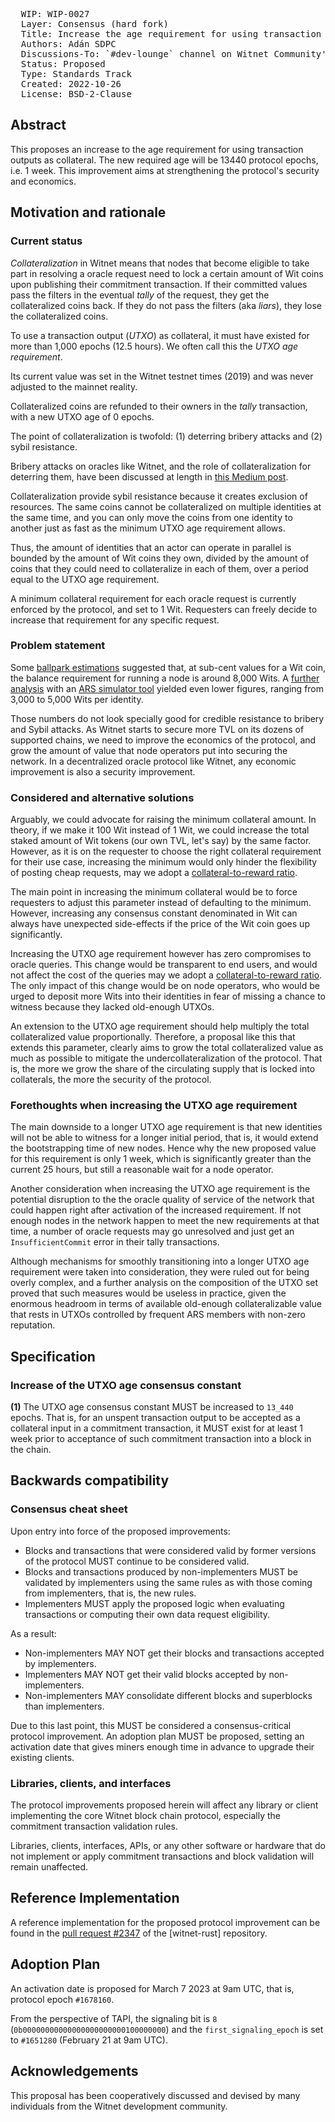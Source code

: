 <pre>
  WIP: WIP-0027
  Layer: Consensus (hard fork)
  Title: Increase the age requirement for using transaction outputs as collateral 
  Authors: Adán SDPC <adan@witnet.foundation>
  Discussions-To: `#dev-lounge` channel on Witnet Community's Discord server
  Status: Proposed
  Type: Standards Track
  Created: 2022-10-26
  License: BSD-2-Clause
</pre>


## Abstract

This proposes an increase to the age requirement for using transaction outputs as collateral. The new required age
will be 13440 protocol epochs, i.e. 1 week. This improvement aims at strengthening the protocol's security and
economics.

## Motivation and rationale

### Current status

_Collateralization_ in Witnet means that nodes that become eligible to take part in resolving a oracle request need to
lock a certain amount of Wit coins upon publishing their commitment transaction. If their committed values pass the
filters in the eventual _tally_ of the request, they get the collateralized coins back. If they do not pass the filters
(aka _liars_), they lose the collateralized coins.

To use a transaction output (_UTXO_) as collateral, it must have existed for more than 1,000 epochs (12.5 hours). We
often call this the _UTXO age requirement_.

Its current value was set in the Witnet testnet times (2019) and was never adjusted to the mainnet reality.

Collateralized coins are refunded to their owners in the _tally_ transaction, with a new UTXO age of 0 epochs.

The point of collateralization is twofold: (1) deterring bribery attacks and (2) sybil resistance.

Bribery attacks on oracles like Witnet, and the role of collateralization for deterring them, have been discussed at
length in [this Medium post][bribery].

Collateralization provide sybil resistance because it creates exclusion of resources. The same coins cannot be
collateralized on multiple identities at the same time, and you can only move the coins from one identity to another
just as fast as the minimum UTXO age requirement allows.

Thus, the amount of identities that an actor can operate in parallel is bounded by the amount of Wit coins they own,
divided by the amount of coins that they could need to collateralize in each of them, over a period equal to the UTXO
age requirement.

A minimum collateral requirement for each oracle request is currently enforced by the protocol, and set to 1 Wit.
Requesters can freely decide to increase that requirement for any specific request.

### Problem statement

Some [ballpark estimations][estimations] suggested that, at sub-cent values for a Wit coin, the balance requirement for
running a node is around 8,000 Wits. A [further analysis][analysis] with an [ARS simulator tool][ARS] yielded
even lower figures, ranging from 3,000 to 5,000 Wits per identity.

Those numbers do not look specially good for credible resistance to bribery and Sybil attacks. As Witnet starts to
secure more TVL on its dozens of supported chains, we need to improve the economics of the protocol, and grow the amount
of value that node operators put into securing the network. In a decentralized oracle protocol like Witnet, any
economic improvement is also a security improvement.

### Considered and alternative solutions

Arguably, we could advocate for raising the minimum collateral amount. In theory, if we make it 100 Wit instead of 1
Wit, we could increase the total staked amount of Wit tokens (our own TVL, let's say) by the same factor. However, as
it is on the requester to choose the right collateral requirement for their use case, increasing the minimum would
only hinder the flexibility of posting cheap requests, may we adopt a [collateral-to-reward ratio][WIP-0022].

The main point in increasing the minimum collateral would be to force requesters to adjust this parameter instead of
defaulting to the minimum. However, increasing any consensus constant denominated in Wit can always have unexpected
side-effects if the price of the Wit coin goes up significantly.

Increasing the UTXO age requirement however has zero compromises to oracle queries. This change would be transparent to
end users, and would not affect the cost of the queries may we adopt a [collateral-to-reward ratio][WIP-0022]. The only
impact of this change would be on node operators, who would be urged to deposit more Wits into their identities in
fear of missing a chance to witness because they lacked old-enough UTXOs.

An extension to the UTXO age requirement should help multiply the total collateralized value proportionally. Therefore,
a proposal like this that extends this parameter, clearly aims to grow the total collateralized value as much as
possible to mitigate the undercollateralization of the protocol. That is, the more we grow the share of the circulating
supply that is locked into collaterals, the more the security of the protocol.

### Forethoughts when increasing the UTXO age requirement

The main downside to a longer UTXO age requirement is that new identities will not be able to witness for a longer
initial period, that is, it would extend the bootstrapping time of new nodes. Hence why the new proposed value for this 
requirement is only 1 week, which is significantly greater than the current 25 hours, but still a reasonable wait for a
node operator.

Another consideration when increasing the UTXO age requirement is the potential disruption to the the oracle quality
of service of the network that could happen right after activation of the increased requirement. If not enough nodes
in the network happen to meet the new requirements at that time, a number of oracle requests may go unresolved and just
get an `InsufficientCommit` error in their tally transactions.

Although mechanisms for smoothly transitioning into a longer UTXO age requirement were taken into consideration, they
were ruled out for being overly complex, and a further analysis on the composition of the UTXO set proved that such
measures would be useless in practice, given the enormous headroom in terms of available old-enough collateralizable
value that rests in UTXOs controlled by frequent ARS members with non-zero reputation.

## Specification

### Increase of the UTXO age consensus constant

**(1)** The UTXO age consensus constant MUST be increased to `13_440` epochs. That is, for an unspent transaction
output to be accepted as a collateral input in a commitment transaction, it MUST exist for at least 1 week prior to
acceptance of such commitment transaction into a block in the chain.

## Backwards compatibility


### Consensus cheat sheet

Upon entry into force of the proposed improvements:

- Blocks and transactions that were considered valid by former versions of the protocol MUST continue to be considered valid.
- Blocks and transactions produced by non-implementers MUST be validated by implementers using the same rules as with those coming from implementers, that is, the new rules.
- Implementers MUST apply the proposed logic when evaluating transactions or computing their own data request eligibility.

As a result:

- Non-implementers MAY NOT get their blocks and transactions accepted by implementers.
- Implementers MAY NOT get their valid blocks accepted by non-implementers.
- Non-implementers MAY consolidate different blocks and superblocks than implementers.

Due to this last point, this MUST be considered a consensus-critical protocol improvement. An adoption plan MUST be proposed, setting an activation date that gives miners enough time in advance to upgrade their existing clients.

### Libraries, clients, and interfaces

The protocol improvements proposed herein will affect any library or client implementing the core Witnet block chain
 protocol, especially the commitment transaction validation rules.

Libraries, clients, interfaces, APIs, or any other software or hardware that do not implement or apply
commitment transactions and block validation will remain unaffected.

## Reference Implementation

A reference implementation for the proposed protocol improvement can be found in the
[pull request #2347](https://github.com/witnet/witnet-rust/pull/2347) of the [witnet-rust] repository.

## Adoption Plan

An activation date is proposed for March 7 2023 at 9am UTC, that is, protocol epoch `#1678160`.

From the perspective of TAPI, the signaling bit is `8` (`0b00000000000000000000000100000000`) and the
`first_signaling_epoch` is set to `#1651280` (February 21 at 9am UTC).

## Acknowledgements

This proposal has been cooperatively discussed and devised by many individuals from the Witnet development community.

[bribery]: https://medium.com/witnet/deterring-bribery-attacks-on-decentralized-oracle-networks-5bcf87d2cb22
[WIP-0022]: wip-0022.md
[estimations]: https://github.com/witnet/witnet-rust/discussions/2237#discussion-4258457
[analysis]: https://github.com/witnet/witnet-rust/discussions/2237#discussioncomment-3414051
[ARS]: https://github.com/drcpu-github/ARS-simulator
[TAPI]: wip-0014.md
